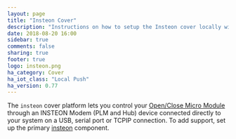 ```yaml
---
layout: page
title: "Insteon Cover"
description: "Instructions on how to setup the Insteon cover locally within Home Assistant."
date: 2018-08-20 16:00
sidebar: true
comments: false
sharing: true
footer: true
logo: insteon.png
ha_category: Cover
ha_iot_class: "Local Push"
ha_version: 0.77
---
```


The `insteon` cover platform lets you control your [Open/Close Micro Module]
through an INSTEON Modem (PLM and Hub) device connected directly to your system
on a USB, serial port or TCPIP connection.  To add support, set up the primary
[insteon] component.

[insteon]: /components/insteon/
[Open/Close Micro Module]: https://www.insteon.com/open-close-micro-module/
